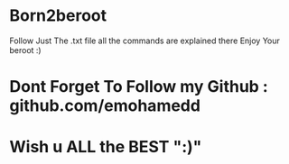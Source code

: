 # Born2beroot
Follow Just The .txt file all the commands are explained there Enjoy Your beroot :)
# Dont Forget To Follow my Github : github.com/emohamedd
# Wish u ALL the BEST ":)"